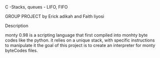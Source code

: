 C -Stacks, queues - LIFO, FIFO

GROUP PROJECT by Erick adikah and Faith liyosi

Description

monty 0.98 is a scripting language that first compiled into monhty byte codes like the python. it relies on a unique stack, with specific instructions to manipulate it the goal of this project is to create an interpreter for monty byteCodes files.
